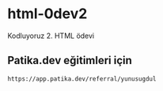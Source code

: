 # html-0dev2
Kodluyoruz 2. HTML ödevi

## Patika.dev eğitimleri için 
`https://app.patika.dev/referral/yunusugdul`
